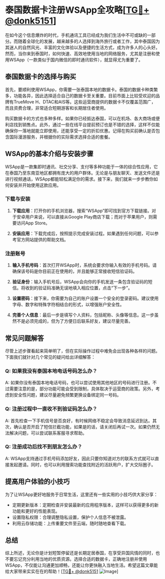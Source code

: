 # 泰国数据卡注册WSApp全攻略[[TG💪+ @donk5151](https://t.me/s/donk5151)]

在如今这个信息爆炸的时代，手机通讯工具已经成为我们生活中不可或缺的一部分。而随着全球化的发展，越来越多的人选择到海外旅行或者工作，其中泰国因为其迷人的自然风光、丰富的文化体验以及便捷的生活方式，成为许多人的心头好。然而，当你来到泰国时，如何快速、高效地使用当地的网络服务，尤其是注册和使用WSApp（一款类似于国内微信的即时通讯软件），就显得尤为重要了。

## 泰国数据卡的选择与购买

首先，要顺利使用WSApp，你需要一张泰国本地的数据卡。泰国的数据卡种类繁多，功能各异，因此选择适合自己的数据卡至关重要。目前市面上比较受欢迎的品牌有TrueMove H、DTAC和AIS等。这些运营商提供的数据卡不仅覆盖范围广，而且资费合理，非常适合短期游客和长期居住者使用。

购买数据卡的方式也多种多样。如果你已经抵达泰国，可以在机场、各大商场或便利店找到销售点。此外，通过一些在线平台提前预订也是不错的选择，这样不仅能确保你一落地就能立即使用，还能享受一定的折扣优惠。记得在购买前确认是否包含国际漫游服务，并根据你的实际需求选择合适的套餐。

## WSApp的基本介绍与安装步骤

WSApp是一款集即时通讯、社交分享、支付等多种功能于一体的综合性应用，它在泰国乃至东南亚地区都拥有庞大的用户群体。无论是与朋友聊天、发送文件还是进行视频通话，WSApp都能轻松满足你的需求。接下来，我们就来一步步教你如何安装并开始使用这款应用。

### 下载与安装

1. **下载应用**：打开你的手机浏览器，搜索“WSApp”即可找到官方下载链接。对于安卓用户来说，可以直接从Google Play商店下载；而对于苹果用户，则需要访问App Store。
   
2. **安装应用**：下载完成后，按照提示完成安装过程。如果遇到任何问题，可以参考官方网站提供的帮助文档。

### 注册账号

1. **输入手机号码**：首次打开WSApp时，系统会要求你输入有效的手机号码。请确保该号码是你目前正在使用的，并且能够正常接收短信验证码。

2. **验证身份**：输入手机号后，WSApp会向你的手机发送一条包含验证码的短信。将收到的验证码准确无误地填入相应位置，点击“下一步”。

3. **设置密码**：接下来，你需要为自己的账户设置一个安全的登录密码。建议使用字母、数字和特殊字符相结合的形式，以增强账户安全性。

4. **完善个人信息**：最后一步是填写个人资料，包括昵称、头像等信息。这一步虽然不是必须完成的，但为了方便日后联系好友，建议尽量完善。

## 常见问题解答

尽管上述步骤看起来简单明了，但在实际操作过程中难免会出现各种各样的问题。下面我们就针对几个常见的疑问给出详细解答：

### Q: 如果我没有泰国本地电话号码怎么办？

A: 如果你没有泰国本地电话号码，也可以尝试使用其他地区的号码进行注册。不过需要注意的是，部分功能可能会受到限制，具体取决于运营商的政策。另外，考虑到安全性问题，建议尽量避免频繁更换设备绑定同一号码。

### Q: 注册过程中一直收不到验证码怎么办？

A: 首先检查一下手机信号是否良好，有时候网络不稳定会导致消息延迟到达。其次，确认是否开启了短信拦截功能，如果是的话，请关闭后再试一次。如果仍然无法解决问题，可以尝试联系客服寻求帮助。

### Q: 注册成功后找不到朋友怎么办？

A: WSApp支持通过手机号码添加好友，因此只要你知道对方的联系方式就可以直接发起邀请。同时，也可以利用搜索功能查找附近的活跃用户，扩大交际圈子。

## 提高用户体验的小技巧

为了让WSApp更好地服务于日常生活，这里还有一些实用的小技巧供大家分享：

- 定期更新版本：定期检查并安装最新的应用程序版本，这样可以获得更多的新功能和更好的性能表现。
- 设置隐私权限：合理调整隐私设置，保护个人信息不被泄露。
- 利用云存储功能：上传重要文件至云端，随时随地查看下载。

## 总结

综上所述，无论你是计划短暂停留还是长期定居泰国，在享受异国风情的同时，也不要忘记充分利用当地的优质资源。选择合适的数据卡，正确地注册并使用WSApp，不仅能让沟通更加顺畅，还能让你更快融入当地生活。希望这篇文章能给大家带来实实在在的帮助！[[TG💪+ @donk5151](https://t.me/s/donk5151) ![Image](https://i.postimg.cc/rwNCRYN7/Snipaste-2025-04-30-17-27-05.png)]
